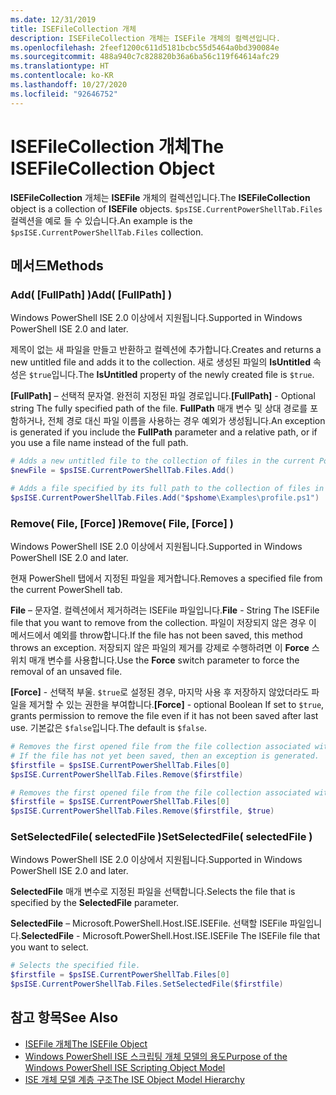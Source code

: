 ```yaml
---
ms.date: 12/31/2019
title: ISEFileCollection 개체
description: ISEFileCollection 개체는 ISEFile 개체의 컬렉션입니다.
ms.openlocfilehash: 2feef1200c611d5181bcbc55d5464a0bd390084e
ms.sourcegitcommit: 488a940c7c828820b36a6ba56c119f64614afc29
ms.translationtype: HT
ms.contentlocale: ko-KR
ms.lasthandoff: 10/27/2020
ms.locfileid: "92646752"
---
```

# <a name="the-isefilecollection-object"></a><span data-ttu-id="b696d-103">ISEFileCollection 개체</span><span class="sxs-lookup"><span data-stu-id="b696d-103">The ISEFileCollection Object</span></span>

<span data-ttu-id="b696d-104">**ISEFileCollection** 개체는 **ISEFile** 개체의 컬렉션입니다.</span><span class="sxs-lookup"><span data-stu-id="b696d-104">The **ISEFileCollection** object is a collection of **ISEFile** objects.</span></span> <span data-ttu-id="b696d-105">`$psISE.CurrentPowerShellTab.Files` 컬렉션을 예로 들 수 있습니다.</span><span class="sxs-lookup"><span data-stu-id="b696d-105">An example is the `$psISE.CurrentPowerShellTab.Files` collection.</span></span>

## <a name="methods"></a><span data-ttu-id="b696d-106">메서드</span><span class="sxs-lookup"><span data-stu-id="b696d-106">Methods</span></span>

### <a name="add-fullpath-"></a><span data-ttu-id="b696d-107">Add\( \[FullPath\] \)</span><span class="sxs-lookup"><span data-stu-id="b696d-107">Add\( \[FullPath\] \)</span></span>

<span data-ttu-id="b696d-108">Windows PowerShell ISE 2.0 이상에서 지원됩니다.</span><span class="sxs-lookup"><span data-stu-id="b696d-108">Supported in Windows PowerShell ISE 2.0 and later.</span></span>

<span data-ttu-id="b696d-109">제목이 없는 새 파일을 만들고 반환하고 컬렉션에 추가합니다.</span><span class="sxs-lookup"><span data-stu-id="b696d-109">Creates and returns a new untitled file and adds it to the collection.</span></span> <span data-ttu-id="b696d-110">새로 생성된 파일의 **IsUntitled** 속성은 `$true`입니다.</span><span class="sxs-lookup"><span data-stu-id="b696d-110">The **IsUntitled** property of the newly created file is `$true`.</span></span>

<span data-ttu-id="b696d-111">**\[FullPath\]** – 선택적 문자열. 완전히 지정된 파일 경로입니다.</span><span class="sxs-lookup"><span data-stu-id="b696d-111">**\[FullPath\]** - Optional string The fully specified path of the file.</span></span> <span data-ttu-id="b696d-112">**FullPath** 매개 변수 및 상대 경로를 포함하거나, 전체 경로 대신 파일 이름을 사용하는 경우 예외가 생성됩니다.</span><span class="sxs-lookup"><span data-stu-id="b696d-112">An exception is generated if you include the **FullPath** parameter and a relative path, or if you use a file name instead of the full path.</span></span>

```powershell
# Adds a new untitled file to the collection of files in the current PowerShell tab.
$newFile = $psISE.CurrentPowerShellTab.Files.Add()

# Adds a file specified by its full path to the collection of files in the current PowerShell tab.
$psISE.CurrentPowerShellTab.Files.Add("$pshome\Examples\profile.ps1")
```

### <a name="remove-file-force-"></a><span data-ttu-id="b696d-113">Remove\( File, \[Force\] \)</span><span class="sxs-lookup"><span data-stu-id="b696d-113">Remove\( File, \[Force\] \)</span></span>

<span data-ttu-id="b696d-114">Windows PowerShell ISE 2.0 이상에서 지원됩니다.</span><span class="sxs-lookup"><span data-stu-id="b696d-114">Supported in Windows PowerShell ISE 2.0 and later.</span></span>

<span data-ttu-id="b696d-115">현재 PowerShell 탭에서 지정된 파일을 제거합니다.</span><span class="sxs-lookup"><span data-stu-id="b696d-115">Removes a specified file from the current PowerShell tab.</span></span>

<span data-ttu-id="b696d-116">**File** – 문자열. 컬렉션에서 제거하려는 ISEFile 파일입니다.</span><span class="sxs-lookup"><span data-stu-id="b696d-116">**File** - String The ISEFile file that you want to remove from the collection.</span></span> <span data-ttu-id="b696d-117">파일이 저장되지 않은 경우 이 메서드에서 예외를 throw합니다.</span><span class="sxs-lookup"><span data-stu-id="b696d-117">If the file has not been saved, this method throws an exception.</span></span> <span data-ttu-id="b696d-118">저장되지 않은 파일의 제거를 강제로 수행하려면 이 **Force** 스위치 매개 변수를 사용합니다.</span><span class="sxs-lookup"><span data-stu-id="b696d-118">Use the **Force** switch parameter to force the removal of an unsaved file.</span></span>

<span data-ttu-id="b696d-119">**\[Force\]** - 선택적 부울. `$true`로 설정된 경우, 마지막 사용 후 저장하지 않았더라도 파일을 제거할 수 있는 권한을 부여합니다.</span><span class="sxs-lookup"><span data-stu-id="b696d-119">**\[Force\]** - optional Boolean If set to `$true`, grants permission to remove the file even if it has not been saved after last use.</span></span> <span data-ttu-id="b696d-120">기본값은 `$false`입니다.</span><span class="sxs-lookup"><span data-stu-id="b696d-120">The default is `$false`.</span></span>

```powershell
# Removes the first opened file from the file collection associated with the current PowerShell tab.
# If the file has not yet been saved, then an exception is generated.
$firstfile = $psISE.CurrentPowerShellTab.Files[0]
$psISE.CurrentPowerShellTab.Files.Remove($firstfile)

# Removes the first opened file from the file collection associated with the current PowerShell tab, even if it has not been saved.
$firstfile = $psISE.CurrentPowerShellTab.Files[0]
$psISE.CurrentPowerShellTab.Files.Remove($firstfile, $true)
```

### <a name="setselectedfile-selectedfile-"></a><span data-ttu-id="b696d-121">SetSelectedFile\( selectedFile \)</span><span class="sxs-lookup"><span data-stu-id="b696d-121">SetSelectedFile\( selectedFile \)</span></span>

<span data-ttu-id="b696d-122">Windows PowerShell ISE 2.0 이상에서 지원됩니다.</span><span class="sxs-lookup"><span data-stu-id="b696d-122">Supported in Windows PowerShell ISE 2.0 and later.</span></span>

<span data-ttu-id="b696d-123">**SelectedFile** 매개 변수로 지정된 파일을 선택합니다.</span><span class="sxs-lookup"><span data-stu-id="b696d-123">Selects the file that is specified by the **SelectedFile** parameter.</span></span>

<span data-ttu-id="b696d-124">**SelectedFile** – Microsoft.PowerShell.Host.ISE.ISEFile. 선택할 ISEFile 파일입니다.</span><span class="sxs-lookup"><span data-stu-id="b696d-124">**SelectedFile** - Microsoft.PowerShell.Host.ISE.ISEFile The ISEFile file that you want to select.</span></span>

```powershell
# Selects the specified file.
$firstfile = $psISE.CurrentPowerShellTab.Files[0]
$psISE.CurrentPowerShellTab.Files.SetSelectedFile($firstfile)
```

## <a name="see-also"></a><span data-ttu-id="b696d-125">참고 항목</span><span class="sxs-lookup"><span data-stu-id="b696d-125">See Also</span></span>

- [<span data-ttu-id="b696d-126">ISEFile 개체</span><span class="sxs-lookup"><span data-stu-id="b696d-126">The ISEFile Object</span></span>](The-ISEFile-Object.md)
- [<span data-ttu-id="b696d-127">Windows PowerShell ISE 스크립팅 개체 모델의 용도</span><span class="sxs-lookup"><span data-stu-id="b696d-127">Purpose of the Windows PowerShell ISE Scripting Object Model</span></span>](Purpose-of-the-Windows-PowerShell-ISE-Scripting-Object-Model.md)
- [<span data-ttu-id="b696d-128">ISE 개체 모델 계층 구조</span><span class="sxs-lookup"><span data-stu-id="b696d-128">The ISE Object Model Hierarchy</span></span>](The-ISE-Object-Model-Hierarchy.md)
